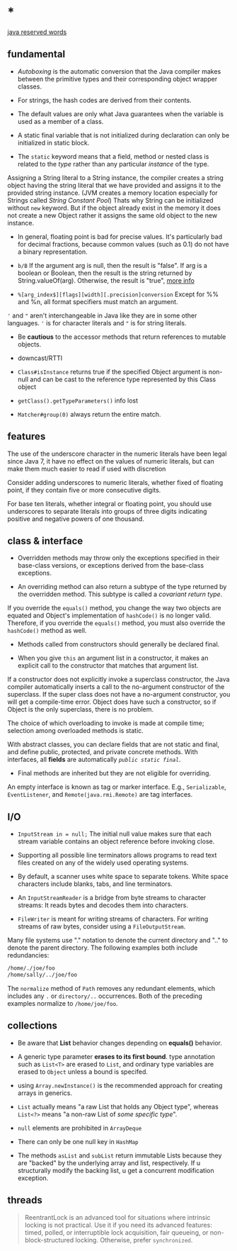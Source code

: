 # *

[java reserved words](https://en.wikipedia.org/wiki/List_of_Java_keywords)

## fundamental

- _Autoboxing_ is the automatic conversion that the Java compiler makes between the primitive types and their corresponding object wrapper classes.

- For strings, the hash codes are derived from their contents.

- The default values are only what Java guarantees when the variable is used as a member of a class.

- A static final variable that is not initialized during declaration can only be initialized in static block.

- The `static` keyword means that a field, method or nested class is related to the _type_ rather than any particular _instance_ of the type.

Assigning a String literal to a String instance, the compiler creates a string object having the string literal that we have provided and assigns it to the provided string instance. (JVM creates a memory location especially for Strings called _String Constant Pool_) Thats why String can be initialized without `new` keyword. But if the object already exist in the memory it does not create a new Object rather it assigns the same old object to the new instance.

- In general, floating point is bad for precise values. It's particularly bad for decimal fractions, because common values (such as 0.1) do not have a binary representation.

- `b/B` If the argument arg is null, then the result is "false". If arg is a boolean or Boolean, then the result is the string returned by String.valueOf(arg). Otherwise, the result is "true", [more info](https://docs.oracle.com/javase/7/docs/api/java/util/Formatter.html#syntax)

- `%[arg_index$][flags][width][.precision]conversion` Except for %% and %n, all format specifiers must match an argument.

`'` and `"` aren't interchangeable in Java like they are in some other languages. `'` is for character literals and `"` is for string literals.

- Be **cautious** to the accessor methods that return references to mutable objects.

- downcast/RTTI

- `Class#isInstance` returns true if the specified Object argument is non-null and can be cast to the reference type represented by this Class object

- `getClass().getTypeParameters()` info lost

- `Matcher#group(0)` always return the entire match.

## features

The use of the underscore character in the numeric literals have been legal since Java 7, it have no effect on the values of numeric literals, but can make them much easier to read if used with discretion

Consider adding underscores to numeric literals, whether fixed of floating point, if they contain five or more consecutive digits.

For base ten literals, whether integral or floating point, you should use underscores to separate literals into groups of three digits indicating positive and negative powers of one thousand.

## class & interface

- Overridden methods may throw only the exceptions specified in their base-class versions, or exceptions derived from the base-class exceptions.

- An overriding method can also return a subtype of the type returned by the overridden method. This subtype is called a _covariant return type_.

If you override the `equals()` method, you change the way two objects are equated and Object's implementation of `hashCode()` is no longer valid. Therefore, if you override the `equals()` method, you must also override the `hashCode()` method as well.

- Methods called from constructors should generally be declared final.

- When you give `this` an argument list in a constructor, it makes an explicit call to the constructor that matches that argument list.

If a constructor does not explicitly invoke a superclass constructor, the Java compiler automatically inserts a call to the no-argument constructor of the superclass. If the super class does not have a no-argument constructor, you will get a compile-time error. Object does have such a constructor, so if Object is the only superclass, there is no problem.

The choice of which overloading to invoke is made at compile time; selection among overloaded methods is static.

With abstract classes, you can declare fields that are not static and final, and define public, protected, and private concrete methods. With interfaces, all **fields** are automatically _`public static final`_.

- Final methods are inherited but they are not eligible for overriding.

An empty interface is known as tag or marker interface. E.g., `Serializable`, `EventListener`, and `Remote(java.rmi.Remote)` are tag interfaces.

## I/O

- `InputStream in = null;` The initial null value makes sure that each stream variable contains an object reference before invoking close.

- Supporting all possible line terminators allows programs to read text files created on any of the widely used operating systems.

- By default, a scanner uses white space to separate tokens. White space characters include blanks, tabs, and line terminators.

- An `InputStreamReader` is a bridge from byte streams to character streams: It reads bytes and decodes them into characters.

- `FileWriter` is meant for writing streams of characters. For writing streams of raw bytes, consider using a `FileOutputStream`.

Many file systems use "." notation to denote the current directory and ".." to denote the parent directory. The following examples both include redundancies:

```txt
/home/./joe/foo
/home/sally/../joe/foo
```

The `normalize` method of `Path` removes any redundant elements, which includes any `.` or `directory/..` occurrences. Both of the preceding examples normalize to `/home/joe/foo`.

## collections

- Be aware that **List** behavior changes depending on **equals()** behavior.

- A generic type parameter __erases to its first bound__. type annotation such as `List<T>` are erased to `List`, and ordinary type variables are erased to `Object` unless a bound is specifed.

- using `Array.newInstance()` is the recommended approach for creating arrays in generics.

- `List` actually means "a raw List that holds any Object type", whereas `List<?>` means "a non-raw List of _some specific type_".

- `null` elements are prohibited in `ArrayDeque`

- There can only be one null key in `HashMap`

- The methods `asList` and `subList` return immutable Lists because they are "backed" by the underlying array and list, respectively. If u structurally modify the backing list, u get a concurrent modification exception.

## threads

> ReentrantLock is an advanced tool for situations where intrinsic locking
is not practical. Use it if you need its advanced features: timed, polled,
or interruptible lock acquisition, fair queueing, or non-block-structured
locking. Otherwise, prefer `synchronized`.
